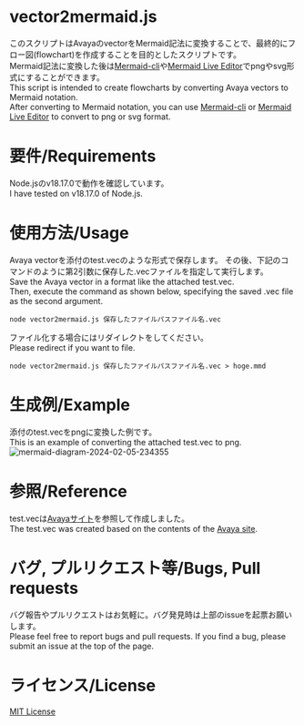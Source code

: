# vector2mermaid.js

このスクリプトはAvayaのvectorをMermaid記法に変換することで、最終的にフロー図(flowchart)を作成することを目的としたスクリプトです。  
Mermaid記法に変換した後は[Mermaid-cli](https://github.com/mermaid-js/mermaid-cli)や[Mermaid Live Editor](https://mermaid.live/edit)でpngやsvg形式にすることができます。  
This script is intended to create flowcharts by converting Avaya vectors to Mermaid notation.  
After converting to Mermaid notation, you can use [Mermaid-cli](https://github.com/mermaid-js/mermaid-cli) or [Mermaid Live Editor](https://mermaid.live/edit) to convert to png or svg format.

# 要件/Requirements

Node.jsのv18.17.0で動作を確認しています。  
I have tested on v18.17.0 of Node.js.

# 使用方法/Usage

Avaya vectorを添付のtest.vecのような形式で保存します。
その後、下記のコマンドのように第2引数に保存した.vecファイルを指定して実行します。  
Save the Avaya vector in a format like the attached test.vec.  
Then, execute the command as shown below, specifying the saved .vec file as the second argument.

```
node vector2mermaid.js 保存したファイルパスファイル名.vec
```

ファイル化する場合にはリダイレクトをしてください。  
Please redirect if you want to file.

```
node vector2mermaid.js 保存したファイルパスファイル名.vec > hoge.mmd
```

  
# 生成例/Example

添付のtest.vecをpngに変換した例です。  
This is an example of converting the attached test.vec to png.
  ![mermaid-diagram-2024-02-05-234355](https://github.com/satsubatsutaro/vector2flowchart/assets/812333/62a5ab72-e602-4cd9-aaac-4e8a2b4e6d86)


# 参照/Reference

test.vecは[Avayaサイト](https://documentation.avaya.com/fr-CA/bundle/CCEliteCallVectoringFeatureDescription_r10.1/page/ExampleApplicationUsingAVectorVariableInOtherCommands.html)を参照して作成しました。  
The test.vec was created based on the contents of the [Avaya site](https://documentation.avaya.com/fr-CA/bundle/CCEliteCallVectoringFeatureDescription_r10.1/page/ExampleApplicationUsingAVectorVariableInOtherCommands.html).

# バグ, プルリクエスト等/Bugs, Pull requests

バグ報告やプルリクエストはお気軽に。バグ発見時は上部のissueを起票お願いします。  
Please feel free to report bugs and pull requests. If you find a bug, please submit an issue at the top of the page.

# ライセンス/License
[MIT License](https://github.com/satsubatsutaro/vector2flowchart/blob/main/LICENSE)

